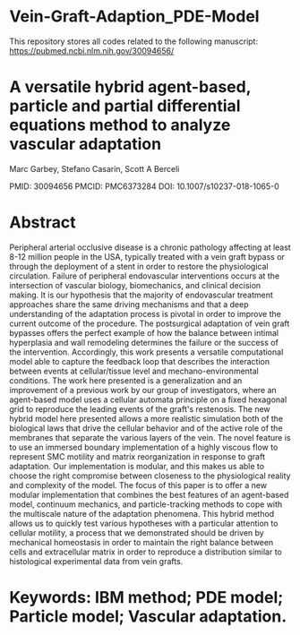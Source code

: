 # Vein-Graft-Adaption_PDE-Model
This repository stores all codes related to the following manuscript: https://pubmed.ncbi.nlm.nih.gov/30094656/

# A versatile hybrid agent-based, particle and partial differential equations method to analyze vascular adaptation
Marc Garbey, Stefano Casarin, Scott A Berceli

PMID: 30094656 PMCID: PMC6373284 DOI: 10.1007/s10237-018-1065-0

# Abstract
Peripheral arterial occlusive disease is a chronic pathology affecting at least 8-12 million people in the USA, typically treated with a vein graft bypass or through the deployment of a stent in order to restore the physiological circulation. Failure of peripheral endovascular interventions occurs at the intersection of vascular biology, biomechanics, and clinical decision making. It is our hypothesis that the majority of endovascular treatment approaches share the same driving mechanisms and that a deep understanding of the adaptation process is pivotal in order to improve the current outcome of the procedure. The postsurgical adaptation of vein graft bypasses offers the perfect example of how the balance between intimal hyperplasia and wall remodeling determines the failure or the success of the intervention. Accordingly, this work presents a versatile computational model able to capture the feedback loop that describes the interaction between events at cellular/tissue level and mechano-environmental conditions. The work here presented is a generalization and an improvement of a previous work by our group of investigators, where an agent-based model uses a cellular automata principle on a fixed hexagonal grid to reproduce the leading events of the graft's restenosis. The new hybrid model here presented allows a more realistic simulation both of the biological laws that drive the cellular behavior and of the active role of the membranes that separate the various layers of the vein. The novel feature is to use an immersed boundary implementation of a highly viscous flow to represent SMC motility and matrix reorganization in response to graft adaptation. Our implementation is modular, and this makes us able to choose the right compromise between closeness to the physiological reality and complexity of the model. The focus of this paper is to offer a new modular implementation that combines the best features of an agent-based model, continuum mechanics, and particle-tracking methods to cope with the multiscale nature of the adaptation phenomena. This hybrid method allows us to quickly test various hypotheses with a particular attention to cellular motility, a process that we demonstrated should be driven by mechanical homeostasis in order to maintain the right balance between cells and extracellular matrix in order to reproduce a distribution similar to histological experimental data from vein grafts.

# Keywords: IBM method; PDE model; Particle model; Vascular adaptation.
